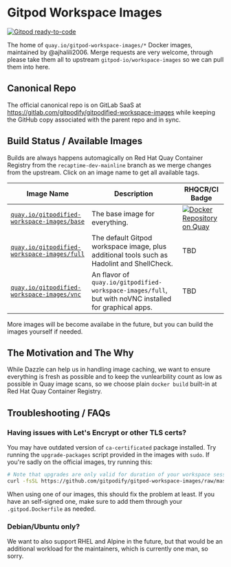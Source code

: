 # Gitpod Workspace Images

[![Gitpod ready-to-code](https://img.shields.io/badge/Gitpod-ready--to--code-908a85?logo=gitpod&style=for-the-badge)](https://gitpod.io/#https://gitlab.com/gitpodify/gitpodified-workspace-images)

The home of `quay.io/gitpod-workspace-images/*` Docker images, maintained by @ajhalili2006. Merge requests are very welcome, through please take them all to upstream `gitpod-io/workspace-images` so we can pull them into here.

## Canonical Repo

The official canonical repo is on GitLab SaaS at <https://gitlab.com/gitpodify/gitpodified-workspace-images> while keeping the GitHub copy associated with the parent repo and in sync.

## Build Status / Available Images

Builds are always happens automagically on Red Hat Quay Container Registry from the `recaptime-dev-mainline` branch as we merge changes from the upstream. Click on an image name to get all available tags.

| Image Name | Description | RHQCR/CI Badge |
| --- | --- | --- |
| [`quay.io/gitpodified-workspace-images/base`](https://quay.io/repository/gitpodified-workspace-images/base?tab=tags) | The base image for everything. | [![Docker Repository on Quay](https://quay.io/repository/gitpodified-workspace-images/base/status "Docker Repository on Quay")](https://quay.io/repository/gitpodified-workspace-images/base) |
| [`quay.io/gitpodified-workspace-images/full`](https://quay.io/repository/gitpodified-workspace-images/full?tab=tags) | The default Gitpod workspace image, plus additional tools such as Hadolint and ShellCheck. | TBD |
| [`quay.io/gitpodified-workspace-images/vnc`](https://quay.io/repository/gitpodified-workspace-images/vnc?tab=tags) | An flavor of `quay.io/gitpodified-workspace-images/full`, but with noVNC installed for graphical apps. | TBD |

More images will be become availabe in the future, but you can build the images yourself if needed.

## The Motivation and The Why

While Dazzle can help us in handling image caching, we want to ensure everything is fresh as possible and to keep the vunlearbility count as low as possible in Quay image scans, so we choose plain `docker build` built-in at Red Hat Quay Container Registry.

## Troubleshooting / FAQs

### Having issues with Let's Encrypt or other TLS certs?

You may have outdated version of `ca-certificated` package installed. Try running the `upgrade-packages` script provided in the images with `sudo`. If you're sadly on the official images, try running this:

```bash
# Note that upgrades are only valid for duration of your workspace session unless you add it to your .gitpod.Dockerfile.
curl -fsSL https://github.com/gitpodify/gitpod-workspace-images/raw/master/base/upgrade-packages | sudo bash -
```

When using one of our images, this should fix the problem at least. If you have an self-signed one, make sure to add them through your `.gitpod.Dockerfile` as needed.

### Debian/Ubuntu only?

We want to also support RHEL and Alpine in the future, but that would be an additional workload for the maintainers, which is currently one man, so sorry.

